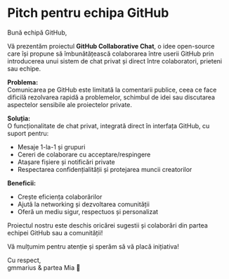# Pitch pentru echipa GitHub

Bună echipă GitHub,

Vă prezentăm proiectul **GitHub Collaborative Chat**, o idee open-source care își propune să îmbunătățească colaborarea între userii GitHub prin introducerea unui sistem de chat privat și direct între colaboratori, prieteni sau echipe.

**Problema:**  
Comunicarea pe GitHub este limitată la comentarii publice, ceea ce face dificilă rezolvarea rapidă a problemelor, schimbul de idei sau discutarea aspectelor sensibile ale proiectelor private.

**Soluția:**  
O funcționalitate de chat privat, integrată direct în interfața GitHub, cu suport pentru:
- Mesaje 1-la-1 și grupuri
- Cereri de colaborare cu acceptare/respingere
- Atașare fișiere și notificări private
- Respectarea confidențialității și protejarea muncii creatorilor

**Beneficii:**  
- Crește eficiența colaborărilor
- Ajută la networking și dezvoltarea comunității
- Oferă un mediu sigur, respectuos și personalizat

Proiectul nostru este deschis oricărei sugestii și colaborări din partea echipei GitHub sau a comunității!

Vă mulțumim pentru atenție și sperăm să vă placă inițiativa!

Cu respect,  
gmmarius & partea Mia 💞
